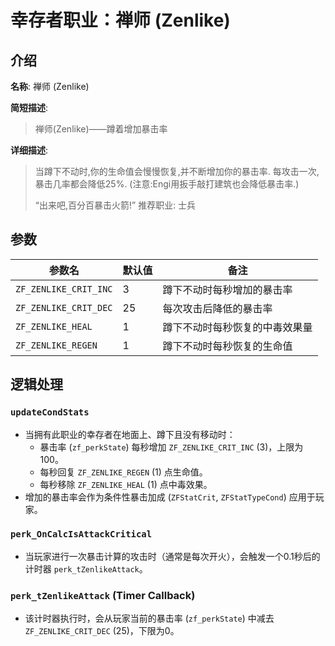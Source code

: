 # 幸存者职业：禅师 (Zenlike)

## 介绍

**名称**: 禅师 (Zenlike)

**简短描述**:
> 禅师(Zenlike)——蹲着增加暴击率

**详细描述**:
> 当蹲下不动时,你的生命值会慢慢恢复,并不断增加你的暴击率.
> 每攻击一次,暴击几率都会降低25%.
> (注意:Engi用扳手敲打建筑也会降低暴击率.)
>
> “出来吧,百分百暴击火箭!”
> 推荐职业: 士兵

## 参数

| 参数名                | 默认值 | 备注                                     |
| --------------------- | ------ | ---------------------------------------- |
| `ZF_ZENLIKE_CRIT_INC` | 3      | 蹲下不动时每秒增加的暴击率               |
| `ZF_ZENLIKE_CRIT_DEC` | 25     | 每次攻击后降低的暴击率                   |
| `ZF_ZENLIKE_HEAL`     | 1      | 蹲下不动时每秒恢复的中毒效果量           |
| `ZF_ZENLIKE_REGEN`    | 1      | 蹲下不动时每秒恢复的生命值               |

## 逻辑处理

### `updateCondStats`

-   当拥有此职业的幸存者在地面上、蹲下且没有移动时：
    -   暴击率 (`zf_perkState`) 每秒增加 `ZF_ZENLIKE_CRIT_INC` (3)，上限为100。
    -   每秒回复 `ZF_ZENLIKE_REGEN` (1) 点生命值。
    -   每秒移除 `ZF_ZENLIKE_HEAL` (1) 点中毒效果。
-   增加的暴击率会作为条件性暴击加成 (`ZFStatCrit`, `ZFStatTypeCond`) 应用于玩家。

### `perk_OnCalcIsAttackCritical`

-   当玩家进行一次暴击计算的攻击时（通常是每次开火），会触发一个0.1秒后的计时器 `perk_tZenlikeAttack`。

### `perk_tZenlikeAttack` (Timer Callback)

-   该计时器执行时，会从玩家当前的暴击率 (`zf_perkState`) 中减去 `ZF_ZENLIKE_CRIT_DEC` (25)，下限为0。